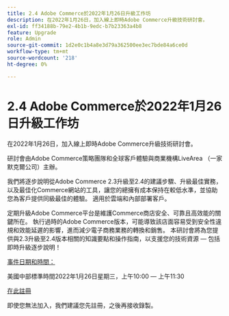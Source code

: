 ```yaml
---
title: 2.4 Adobe Commerce於2022年1月26日升級工作坊
description: 在2022年1月26日，加入線上即時Adobe Commerce升級技術研討會。
exl-id: ff34188b-79e2-4b1b-9edc-b7b23363a4b8
feature: Upgrade
role: Admin
source-git-commit: 1d2e0c1b4a8e3d79a362500ee3ec7bde84a6ce0d
workflow-type: tm+mt
source-wordcount: '218'
ht-degree: 0%

---
```


# 2.4 Adobe Commerce於2022年1月26日升級工作坊

在2022年1月26日，加入線上即時Adobe Commerce升級技術研討會。

研討會由Adobe Commerce策略團隊和全球客戶體驗與商業機構LiveArea （一家默克爾公司）主辦。

我們將逐步說明從Adobe Commerce 2.3升級至2.4的建議步驟、升級最佳實務，以及最佳化Commerce網站的工具，讓您的總擁有成本保持在較低水準，並協助您為客戶提供同級最佳的體驗。 適用於雲端和內部部署客戶。

定期升級Adobe Commerce平台是維護Commerce商店安全、可靠且高效能的關鍵所在。 執行過時的Adobe Commerce版本，可能導致該店面容易受到安全性違規和效能延遲的影響，進而減少電子商務業務的轉換和銷售。 本研討會將為您提供與2.3升級至2.4版本相關的知識要點和操作指南，以支援您的技術資源 — 包括即時升級逐步說明！

<u>事件日期和時間：</u>

美國中部標準時間2022年1月26日星期三，上午10:00 — 上午11:30

[在此註冊](https://register.gotowebinar.com/register/6951278956217776911)

即使您無法加入，我們建議您先註冊，之後再接收錄製。
